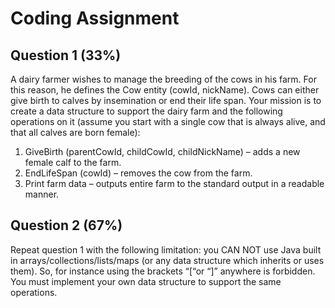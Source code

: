 # Coding Assignment## Question 1 (33%)A dairy farmer wishes to manage the breeding of the cows in his farm. For this reason, he defines the Cow entity (cowId, nickName). Cows can either give birth to calves by insemination or end their life span.Your mission is to create a data structure to support the dairy farm and the following operations on it (assume you start with a single cow that is always alive, and that all calves are born female):1. GiveBirth (parentCowId, childCowId, childNickName) – adds a new female calf to the farm.2. EndLifeSpan (cowId) – removes the cow from the farm.3. Print farm data – outputs entire farm to the standard output in a readable manner.## Question 2 (67%)Repeat question 1 with the following limitation: you CAN NOT use Java built in arrays/collections/lists/maps (or any data structure which inherits or uses them). So, for instance using the brackets “[“or “]” anywhere is forbidden. You must implement your own data structure to support the same operations.
